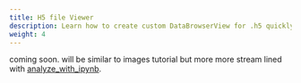 ```yaml
---
title: H5 file Viewer
description: Learn how to create custom DataBrowserView for .h5 quickly
weight: 4
---
```


coming soon. will be similar to images tutorial but more more stream lined with [analyze_with_ipynb](/docs/30_tips-and-tricks/analyze-with-ipynb/).